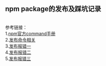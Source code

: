 ## npm package的发布及踩坑记录

&emsp;&emsp;  
参考链接：  
1.[npm官方command手册](https://docs.npmjs.com/cli/v6/commands)  
2.[发布命令相关](https://blog.csdn.net/taoerchun/article/details/82531549)   
3.[发布报错一](https://blog.csdn.net/outlierqiqi/article/details/110136991)   
4.[发布报错二](https://blog.csdn.net/qq_41648452/article/details/108983467)   
5.[发布报错三](https://zhuanlan.zhihu.com/p/84845701) 